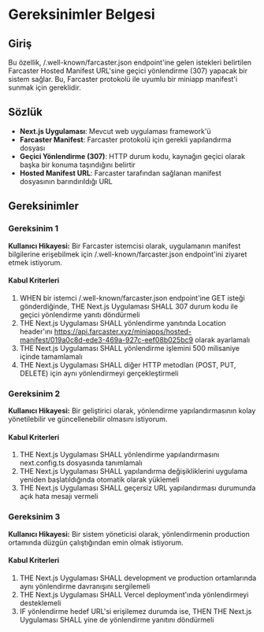 # Gereksinimler Belgesi

## Giriş

Bu özellik, /.well-known/farcaster.json endpoint'ine gelen istekleri belirtilen Farcaster Hosted Manifest URL'sine geçici yönlendirme (307) yapacak bir sistem sağlar. Bu, Farcaster protokolü ile uyumlu bir miniapp manifest'i sunmak için gereklidir.

## Sözlük

- **Next.js Uygulaması**: Mevcut web uygulaması framework'ü
- **Farcaster Manifest**: Farcaster protokolü için gerekli yapılandırma dosyası
- **Geçici Yönlendirme (307)**: HTTP durum kodu, kaynağın geçici olarak başka bir konuma taşındığını belirtir
- **Hosted Manifest URL**: Farcaster tarafından sağlanan manifest dosyasının barındırıldığı URL

## Gereksinimler

### Gereksinim 1

**Kullanıcı Hikayesi:** Bir Farcaster istemcisi olarak, uygulamanın manifest bilgilerine erişebilmek için /.well-known/farcaster.json endpoint'ini ziyaret etmek istiyorum.

#### Kabul Kriterleri

1. WHEN bir istemci /.well-known/farcaster.json endpoint'ine GET isteği gönderdiğinde, THE Next.js Uygulaması SHALL 307 durum kodu ile geçici yönlendirme yanıtı döndürmeli
2. THE Next.js Uygulaması SHALL yönlendirme yanıtında Location header'ını https://api.farcaster.xyz/miniapps/hosted-manifest/019a0c8d-ede3-469a-927c-eef08b025bc9 olarak ayarlamalı
3. THE Next.js Uygulaması SHALL yönlendirme işlemini 500 milisaniye içinde tamamlamalı
4. THE Next.js Uygulaması SHALL diğer HTTP metodları (POST, PUT, DELETE) için aynı yönlendirmeyi gerçekleştirmeli

### Gereksinim 2

**Kullanıcı Hikayesi:** Bir geliştirici olarak, yönlendirme yapılandırmasının kolay yönetilebilir ve güncellenebilir olmasını istiyorum.

#### Kabul Kriterleri

1. THE Next.js Uygulaması SHALL yönlendirme yapılandırmasını next.config.ts dosyasında tanımlamalı
2. THE Next.js Uygulaması SHALL yapılandırma değişikliklerini uygulama yeniden başlatıldığında otomatik olarak yüklemeli
3. THE Next.js Uygulaması SHALL geçersiz URL yapılandırması durumunda açık hata mesajı vermeli

### Gereksinim 3

**Kullanıcı Hikayesi:** Bir sistem yöneticisi olarak, yönlendirmenin production ortamında düzgün çalıştığından emin olmak istiyorum.

#### Kabul Kriterleri

1. THE Next.js Uygulaması SHALL development ve production ortamlarında aynı yönlendirme davranışını sergilemeli
2. THE Next.js Uygulaması SHALL Vercel deployment'ında yönlendirmeyi desteklemeli
3. IF yönlendirme hedef URL'si erişilemez durumda ise, THEN THE Next.js Uygulaması SHALL yine de yönlendirme yanıtını döndürmeli